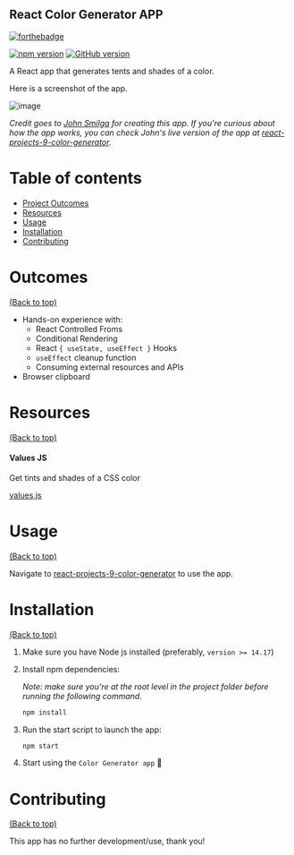 ## React Color Generator APP
[![forthebadge](https://forthebadge.com/images/badges/works-on-my-machine.svg)](https://forthebadge.com)

[![npm version](https://badge.fury.io/js/react.svg)](https://badge.fury.io/js/react)
[![GitHub version](https://badge.fury.io/gh/yasir-isse%2Freact-tours-app.svg)](https://badge.fury.io/gh/yasir-isse%2Freact-tours-app)

A React app that generates tents and shades of a color. 

Here is a screenshot of the app.  

![image](https://user-images.githubusercontent.com/77013296/163549241-af25d79e-d3b8-4e3a-bcb8-c5911209573a.png)


*Credit goes to [John Smilga](https://github.com/john-smilga) for creating this app. If you're curious about how the app works, you can check John's live version of the app at [react-projects-9-color-generator](https://react-projects-9-color-generator.netlify.app/).*

# Table of contents


- [Project Outcomes](#outcomes)
- [Resources](#resources)
- [Usage](#usage)
- [Installation](#installation)
- [Contributing](#contributing)

# Outcomes

[(Back to top)](#table-of-contents)

- Hands-on experience with:
   - React Controlled Froms
   - Conditional Rendering
   - React `{ useState, useEffect }` Hooks
   - `useEffect` cleanup function
   - Consuming external resources and APIs
- Browser clipboard


# Resources

[(Back to top)](#table-of-contents)

#### Values JS

Get tints and shades of a CSS color

[values.js](https://github.com/noeldelgado/values.js)


# Usage

[(Back to top)](#table-of-contents)

Navigate to [react-projects-9-color-generator](https://react-projects-9-color-generator.netlify.app/) to use the app.


# Installation

[(Back to top)](#table-of-contents)

1. Make sure you have Node js installed (preferably, `version >= 14.17`)

2. Install npm dependencies:

    *Note: make sure you're at the root level in the project folder before running the following command.*

    ```bash
    npm install
    ```

4. Run the start script to launch the app:
    ```bash
    npm start
    ```

5. Start using the `Color Generator app` :tada:


# Contributing

[(Back to top)](#table-of-contents)

This app has no further development/use, thank you!

